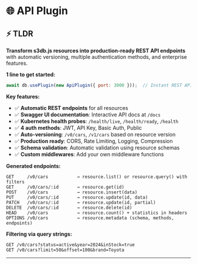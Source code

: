 # 🌐 API Plugin

## ⚡ TLDR

**Transform s3db.js resources into production-ready REST API endpoints** with automatic versioning, multiple authentication methods, and enterprise features.

**1 line to get started:**
```javascript
await db.usePlugin(new ApiPlugin({ port: 3000 }));  // Instant REST API!
```

**Key features:**
- ✅ **Automatic REST endpoints** for all resources
- ✅ **Swagger UI documentation**: Interactive API docs at `/docs`
- ✅ **Kubernetes health probes**: `/health/live`, `/health/ready`, `/health`
- ✅ **4 auth methods**: JWT, API Key, Basic Auth, Public
- ✅ **Auto-versioning**: `/v0/cars`, `/v1/cars` based on resource version
- ✅ **Production ready**: CORS, Rate Limiting, Logging, Compression
- ✅ **Schema validation**: Automatic validation using resource schemas
- ✅ **Custom middlewares**: Add your own middleware functions

**Generated endpoints:**
```
GET     /v0/cars           → resource.list() or resource.query() with filters
GET     /v0/cars/:id       → resource.get(id)
POST    /v0/cars           → resource.insert(data)
PUT     /v0/cars/:id       → resource.update(id, data)
PATCH   /v0/cars/:id       → resource.update(id, partial)
DELETE  /v0/cars/:id       → resource.delete(id)
HEAD    /v0/cars           → resource.count() + statistics in headers
OPTIONS /v0/cars           → resource.metadata (schema, methods, endpoints)
```

**Filtering via query strings:**
```
GET /v0/cars?status=active&year=2024&inStock=true
GET /v0/cars?limit=50&offset=100&brand=Toyota
```

---

